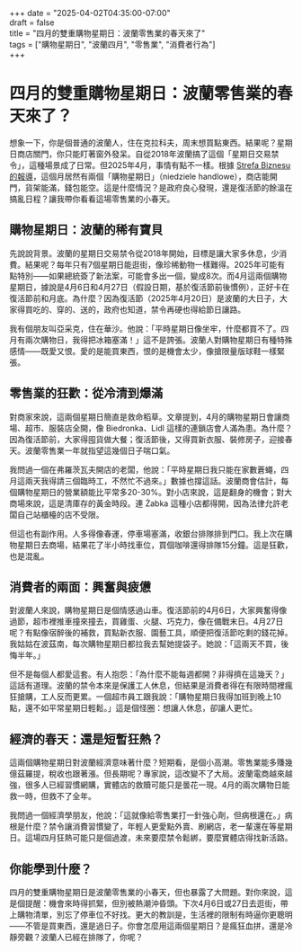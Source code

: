 +++
date = "2025-04-02T04:35:00-07:00"  
draft = false  
title = "四月的雙重購物星期日：波蘭零售業的春天來了"  
tags = ["購物星期日", "波蘭四月", "零售業", "消費者行為"]  
+++

# 四月的雙重購物星期日：波蘭零售業的春天來了？

想象一下，你是個普通的波蘭人，住在克拉科夫，周末想買點東西。結果呢？星期日商店關門，你只能盯著窗外發呆。自從2018年波蘭搞了這個「星期日交易禁令」，這種場景成了日常。但2025年4月，事情有點不一樣。根據 [Strefa Biznesu 的報導](https://strefabiznesu.pl/w-kwietniu-wypadaja-az-dwie-niedziele-handlowe-oto-terminy/ar/c3p2-27086941)，這個月居然有兩個「購物星期日」（niedziele handlowe），商店能開門，貨架能滿，錢包能空。這是什麼情況？是政府良心發現，還是復活節的餘溫在搞亂日程？讓我帶你看看這場零售業的小春天。

## 購物星期日：波蘭的稀有寶貝

先說說背景。波蘭的星期日交易禁令從2018年開始，目標是讓大家多休息，少消費。結果呢？每年只有7個星期日能逛街，像珍稀動物一樣難得。2025年可能有點特別——如果總統簽了新法案，可能會多出一個，變成8次。而4月這兩個購物星期日，據說是4月6日和4月27日（假設日期，基於復活節前後慣例），正好卡在復活節前和月底。為什麼？因為復活節（2025年4月20日）是波蘭的大日子，大家得買吃的、穿的、送的，政府也知道，禁令再硬也得給節日讓路。

我有個朋友叫亞采克，住在華沙。他說：「平時星期日像坐牢，什麼都買不了。四月有兩次購物日，我得把冰箱塞滿！」這不是誇張。波蘭人對購物星期日有種特殊感情——既愛又恨。愛的是能買東西，恨的是機會太少，像搶限量版球鞋一樣緊張。

## 零售業的狂歡：從冷清到爆滿

對商家來說，這兩個星期日簡直是救命稻草。文章提到，4月的購物星期日會讓商場、超市、服裝店全開，像 Biedronka、Lidl 這樣的連鎖店會人滿為患。為什麼？因為復活節前，大家得囤貨做大餐；復活節後，又得買新衣服、裝修房子，迎接春天。波蘭零售業一年就指望這幾個日子喘口氣。

我問過一個在弗羅茨瓦夫開店的老闆，他說：「平時星期日我只能在家數蒼蠅，四月這兩天我得請三個臨時工，不然忙不過來。」數據也撐這話。波蘭商會估計，每個購物星期日的營業額能比平常多20-30%。對小店來說，這是翻身的機會；對大商場來說，這是清庫存的黃金時段。連 Żabka 這種小店都得開，因為法律允許老闆自己站櫃檯的店不受限。

但這也有副作用。人多得像春運，停車場塞滿，收銀台排隊排到門口。我上次在購物星期日去商場，結果花了半小時找車位，買個咖啡還得排隊15分鐘。這是狂歡，也是混亂。

## 消費者的兩面：興奮與疲憊

對波蘭人來說，購物星期日是個情感過山車。復活節前的4月6日，大家興奮得像過節，超市裡推車撞來撞去，買雞蛋、火腿、巧克力，像在備戰末日。4月27日呢？有點像宿醉後的補救，買點新衣服、園藝工具，順便把復活節吃剩的錢花掉。我姑姑在波茲南，每次購物星期日都拉我去幫她提袋子。她說：「這兩天不買，後悔半年。」

但不是每個人都愛這套。有人抱怨：「為什麼不能每週都開？非得擠在這幾天？」這話有道理。波蘭的禁令本來是保護工人休息，但結果是消費者得在有限時間裡瘋狂搶購，工人反而更累。一個超市員工跟我說：「購物星期日我得加班到晚上10點，還不如平常星期日輕鬆。」這是個怪圈：想讓人休息，卻讓人更忙。

## 經濟的春天：還是短暫狂熱？

這兩個購物星期日對波蘭經濟意味著什麼？短期看，是個小高潮。零售業能多賺幾億茲羅提，稅收也跟著漲。但長期呢？專家說，這改變不了大局。波蘭電商越來越強，很多人已經習慣網購，實體店的救贖可能只是曇花一現。4月的兩次購物日能救一時，但救不了全年。

我問過一個經濟學朋友，他說：「這就像給零售業打一針強心劑，但病根還在。」病根是什麼？禁令讓消費習慣變了，年輕人更愛點外賣、刷網店，老一輩還在等星期日。這場四月狂熱可能只是個過渡，未來要麼禁令鬆綁，要麼實體店得找新活路。

## 你能學到什麼？

四月的雙重購物星期日是波蘭零售業的小春天，但也暴露了大問題。對你來說，這是個提醒：機會來時得抓緊，但別被熱潮沖昏頭。下次4月6日或27日去逛街，帶上購物清單，別忘了停車位不好找。更大的教訓是，生活裡的限制有時逼你更聰明——不管是買東西，還是過日子。你會怎麼用這兩個星期日？是瘋狂血拼，還是冷靜旁觀？波蘭人已經在排隊了，你呢？

